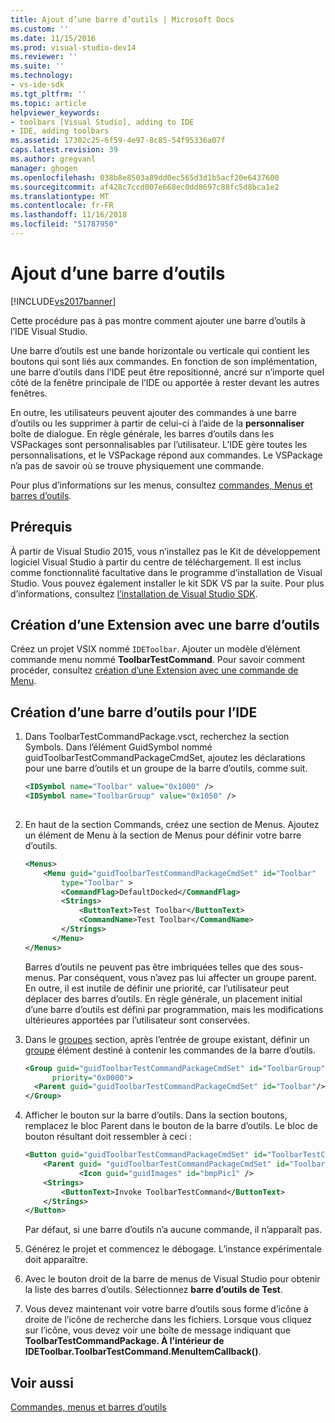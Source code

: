 ```yaml
---
title: Ajout d’une barre d’outils | Microsoft Docs
ms.custom: ''
ms.date: 11/15/2016
ms.prod: visual-studio-dev14
ms.reviewer: ''
ms.suite: ''
ms.technology:
- vs-ide-sdk
ms.tgt_pltfrm: ''
ms.topic: article
helpviewer_keywords:
- toolbars [Visual Studio], adding to IDE
- IDE, adding toolbars
ms.assetid: 17302c25-6f59-4e97-8c85-54f95336a07f
caps.latest.revision: 39
ms.author: gregvanl
manager: ghogen
ms.openlocfilehash: 038b8e8503a89dd0ec565d3d1b5acf20e6437600
ms.sourcegitcommit: af428c7ccd007e668ec0dd8697c88fc5d8bca1e2
ms.translationtype: MT
ms.contentlocale: fr-FR
ms.lasthandoff: 11/16/2018
ms.locfileid: "51787950"
---
```

# <a name="adding-a-toolbar"></a>Ajout d’une barre d’outils
[!INCLUDE[vs2017banner](../includes/vs2017banner.md)]

Cette procédure pas à pas montre comment ajouter une barre d’outils à l’IDE Visual Studio.  
  
 Une barre d’outils est une bande horizontale ou verticale qui contient les boutons qui sont liés aux commandes. En fonction de son implémentation, une barre d’outils dans l’IDE peut être repositionné, ancré sur n’importe quel côté de la fenêtre principale de l’IDE ou apportée à rester devant les autres fenêtres.  
  
 En outre, les utilisateurs peuvent ajouter des commandes à une barre d’outils ou les supprimer à partir de celui-ci à l’aide de la **personnaliser** boîte de dialogue. En règle générale, les barres d’outils dans les VSPackages sont personnalisables par l’utilisateur. L’IDE gère toutes les personnalisations, et le VSPackage répond aux commandes. Le VSPackage n’a pas de savoir où se trouve physiquement une commande.  
  
 Pour plus d’informations sur les menus, consultez [commandes, Menus et barres d’outils](../extensibility/internals/commands-menus-and-toolbars.md).  
  
## <a name="prerequisites"></a>Prérequis  
 À partir de Visual Studio 2015, vous n’installez pas le Kit de développement logiciel Visual Studio à partir du centre de téléchargement. Il est inclus comme fonctionnalité facultative dans le programme d’installation de Visual Studio. Vous pouvez également installer le kit SDK VS par la suite. Pour plus d’informations, consultez [l’installation de Visual Studio SDK](../extensibility/installing-the-visual-studio-sdk.md).  
  
## <a name="creating-an-extension-with-a-toolbar"></a>Création d’une Extension avec une barre d’outils  
 Créez un projet VSIX nommé `IDEToolbar`. Ajouter un modèle d’élément commande menu nommé **ToolbarTestCommand**. Pour savoir comment procéder, consultez [création d’une Extension avec une commande de Menu](../extensibility/creating-an-extension-with-a-menu-command.md).  
  
## <a name="creating-a-toolbar-for-the-ide"></a>Création d’une barre d’outils pour l’IDE  
  
1.  Dans ToolbarTestCommandPackage.vsct, recherchez la section Symbols. Dans l’élément GuidSymbol nommé guidToolbarTestCommandPackageCmdSet, ajoutez les déclarations pour une barre d’outils et un groupe de la barre d’outils, comme suit.  
  
    ```xml  
    <IDSymbol name="Toolbar" value="0x1000" />  
    <IDSymbol name="ToolbarGroup" value="0x1050" />  
  
    ```  
  
2.  En haut de la section Commands, créez une section de Menus. Ajoutez un élément de Menu à la section de Menus pour définir votre barre d’outils.  
  
    ```xml  
    <Menus>  
        <Menu guid="guidToolbarTestCommandPackageCmdSet" id="Toolbar"  
            type="Toolbar" >  
            <CommandFlag>DefaultDocked</CommandFlag>  
            <Strings>  
                <ButtonText>Test Toolbar</ButtonText>  
                <CommandName>Test Toolbar</CommandName>  
            </Strings>  
          </Menu>  
    </Menus>  
    ```  
  
     Barres d’outils ne peuvent pas être imbriquées telles que des sous-menus. Par conséquent, vous n’avez pas lui affecter un groupe parent. En outre, il est inutile de définir une priorité, car l’utilisateur peut déplacer des barres d’outils. En règle générale, un placement initial d’une barre d’outils est défini par programmation, mais les modifications ultérieures apportées par l’utilisateur sont conservées.  
  
3.  Dans le [groupes](../extensibility/groups-element.md) section, après l’entrée de groupe existant, définir un [groupe](../extensibility/group-element.md) élément destiné à contenir les commandes de la barre d’outils.  
  
    ```xml  
    <Group guid="guidToolbarTestCommandPackageCmdSet" id="ToolbarGroup"  
          priority="0x0000">  
      <Parent guid="guidToolbarTestCommandPackageCmdSet" id="Toolbar"/>  
    </Group>  
    ```  
  
4.  Afficher le bouton sur la barre d’outils. Dans la section boutons, remplacez le bloc Parent dans le bouton de la barre d’outils. Le bloc de bouton résultant doit ressembler à ceci :  
  
    ```xml  
    <Button guid="guidToolbarTestCommandPackageCmdSet" id="ToolbarTestCommandId" priority="0x0100" type="Button">  
        <Parent guid= "guidToolbarTestCommandPackageCmdSet" id="ToolbarGroup" />  
                <Icon guid="guidImages" id="bmpPic1" />  
        <Strings>  
            <ButtonText>Invoke ToolbarTestCommand</ButtonText>  
        </Strings>  
    </Button>  
    ```  
  
     Par défaut, si une barre d’outils n’a aucune commande, il n’apparaît pas.  
  
5.  Générez le projet et commencez le débogage. L’instance expérimentale doit apparaître.  
  
6.  Avec le bouton droit de la barre de menus de Visual Studio pour obtenir la liste des barres d’outils. Sélectionnez **barre d’outils de Test**.  
  
7.  Vous devez maintenant voir votre barre d’outils sous forme d’icône à droite de l’icône de recherche dans les fichiers. Lorsque vous cliquez sur l’icône, vous devez voir une boîte de message indiquant que **ToolbarTestCommandPackage. À l’intérieur de IDEToolbar.ToolbarTestCommand.MenuItemCallback()**.  
  
## <a name="see-also"></a>Voir aussi  
 [Commandes, menus et barres d’outils](../extensibility/internals/commands-menus-and-toolbars.md)

